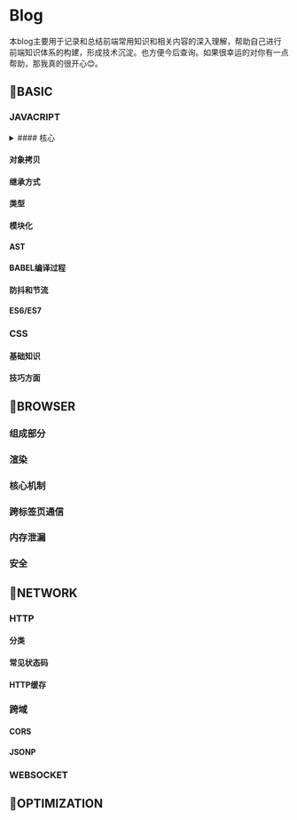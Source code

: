 # Blog
本blog主要用于记录和总结前端常用知识和相关内容的深入理解，帮助自己进行前端知识体系的构建，形成技术沉淀。也方便今后查询。如果很幸运的对你有一点帮助，那我真的很开心😊。

## 🍎BASIC

### JAVACRIPT
<details>
<summary>
#### 核心
</summary>
##### 对象
对象是最重要也是最常见的部分，了解了js中对象基本上也就了解了js。

js中对象创建除了使用字面量和`Object.create`，最常用的还是`new`。使用`new`创建对象的过程如下:

- 生成一个新对象
- obj.__proto = Can.prototype
- 绑定this
- 返回该对象（如果构造函数本身有返回值，则返回那个值）

原型
构造函数
执行上下文
 - 变量对象
 - 作用域链
 - This
</details>


#### 对象拷贝
#### 继承方式
#### 类型
#### 模块化
#### AST
#### BABEL编译过程
#### 防抖和节流
#### ES6/ES7

### CSS
#### 基础知识
#### 技巧方面

## 🍐BROWSER
### 组成部分
### 渲染
### 核心机制
### 跨标签页通信
### 内存泄漏
### 安全

## 🍑NETWORK
### HTTP
#### 分类
#### 常见状态码
#### HTTP缓存

### 跨域
#### CORS
#### JSONP

### WEBSOCKET

## 🍒OPTIMIZATION
